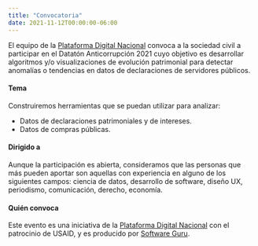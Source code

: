 ```yaml
---
title: "Convocatoria"
date: 2021-11-12T00:00:00-06:00
---
```


El equipo de la [Plataforma Digital Nacional](https://plataformadigitalnacional.org) convoca a la sociedad civil a participar en el Datatón Anticorrupción 2021 cuyo objetivo es desarrollar algoritmos y/o visualizaciones de evolución patrimonial para detectar anomalías o tendencias en datos de declaraciones de servidores públicos.

#### Tema
Construiremos herramientas que se puedan utilizar para analizar: 
* Datos de declaraciones patrimoniales y de intereses.
* Datos de compras públicas.

#### Dirigido a
Aunque la participación es abierta, consideramos que las personas que más pueden aportar son aquellas con experiencia 
en alguno de los siguientes campos: ciencia de datos, desarrollo de software, diseño UX, periodismo, comunicación, derecho, economía. 

#### Quién convoca
Este evento es una iniciativa de la [Plataforma Digital Nacional](https://plataformadigitalnacional.org) con el patrocinio de USAID, y es producido por <a href="https://sg.com.mx">Software Guru</a>.

